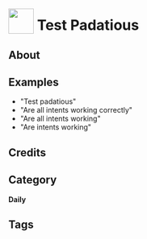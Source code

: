 # <img src="https://raw.githack.com/FortAwesome/Font-Awesome/master/svgs/solid/robot.svg" card_color="#CCC" width="50" height="50" style="vertical-align:bottom"/> Test Padatious


## About


## Examples
* "Test padatious"
* "Are all intents working correctly"
* "Are all intents working"
* "Are intents working"

## Credits


## Category
**Daily**

## Tags

